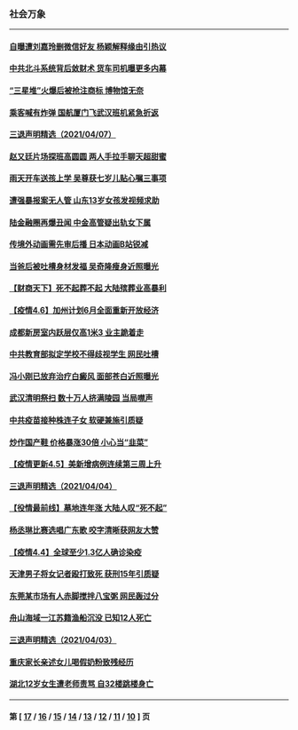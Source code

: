 ### 社会万象
---
#### [自曝遭刘嘉玲删微信好友 杨颖解释缘由引热议](../../pages/ncid282/n12867670.md) 
#### [中共北斗系统背后敛财术 货车司机曝更多内幕](../../pages/ncid282/n12867732.md) 
#### [“三星堆”火爆后被抢注商标 博物馆无奈](../../pages/ncid282/n12866689.md) 
#### [乘客喊有炸弹 国航厦门飞武汉班机紧急折返](../../pages/ncid282/n12866429.md) 
#### [三退声明精选（2021/04/07）](../../pages/ncid282/n12865842.md) 
#### [赵又廷片场探班高圆圆 两人手拉手聊天超甜蜜](../../pages/ncid282/n12865432.md) 
#### [雨天开车送孩上学 吴尊获七岁儿贴心嘱三事项](../../pages/ncid282/n12864720.md) 
#### [遭强暴报案无人管 山东13岁女孩发视频求助](../../pages/ncid282/n12864297.md) 
#### [陆金融圈再爆丑闻 中金高管疑出轨女下属](../../pages/ncid282/n12864367.md) 
#### [传境外动画需先审后播 日本动画B站锐减](../../pages/ncid282/n12863180.md) 
#### [当爸后被吐槽身材发福 吴奇隆瘦身近照曝光](../../pages/ncid282/n12862621.md) 
#### [【财商天下】死不起葬不起 大陆殡葬业高暴利](../../pages/ncid282/n12861821.md) 
#### [【疫情4.6】加州计划6月全面重新开放经济](../../pages/ncid282/n12861038.md) 
#### [成都新房室内跃层仅高1米3 业主跪着走](../../pages/ncid282/n12861292.md) 
#### [中共教育部拟定学校不得歧视学生 网民吐槽](../../pages/ncid282/n12861248.md) 
#### [冯小刚已放弃治疗白癜风 面部苍白近照曝光](../../pages/ncid282/n12860262.md) 
#### [武汉清明祭扫 数十万人挤满陵园 当局噤声](../../pages/ncid282/n12859533.md) 
#### [中共疫苗接种株连子女 软硬兼施引质疑](../../pages/ncid282/n12859378.md) 
#### [炒作国产鞋 价格暴涨30倍 小心当“韭菜”](../../pages/ncid282/n12859063.md) 
#### [【疫情更新4.5】美新增病例连续第三周上升](../../pages/ncid282/n12858892.md) 
#### [三退声明精选（2021/04/04）](../../pages/ncid282/n12858258.md) 
#### [【役情最前线】墓地连年涨 大陆人叹“死不起”](../../pages/ncid282/n12858007.md) 
#### [杨丞琳比赛选唱广东歌 咬字清晰获网友大赞](../../pages/ncid282/n12857991.md) 
#### [【疫情4.4】全球至少1.3亿人确诊染疫](../../pages/ncid282/n12857264.md) 
#### [天津男子将女记者殴打致死 获刑15年引质疑](../../pages/ncid282/n12857386.md) 
#### [东莞某市场有人赤脚搅拌八宝粥 网民轰过分](../../pages/ncid282/n12857193.md) 
#### [舟山海域一江苏籍渔船沉没 已知12人死亡](../../pages/ncid282/n12857102.md) 
#### [三退声明精选（2021/04/03）](../../pages/ncid282/n12857008.md) 
#### [重庆家长亲述女儿喝假奶粉致残经历](../../pages/ncid282/n12856130.md) 
#### [湖北12岁女生遭老师责骂 自32楼跳楼身亡](../../pages/ncid282/n12855800.md) 

---
#### 第 [ [17](./17.md) / [16](./16.md) / [15](./15.md) / [14](./14.md) / [13](./13.md) / [12](./12.md) / [11](./11.md) / [10](./10.md) ] 页
